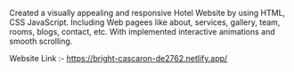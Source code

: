 Created a visually appealing and responsive Hotel Website by using HTML, CSS JavaScript. Including Web pagees like about, services, gallery, team, rooms, blogs, contact, etc. With implemented interactive animations and smooth scrolling.

Website Link :- https://bright-cascaron-de2762.netlify.app/
